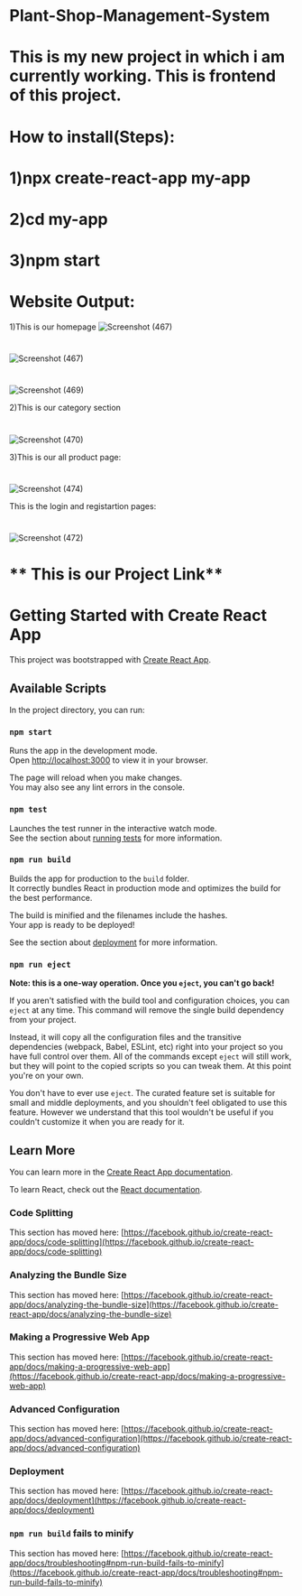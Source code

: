 
# Plant-Shop-Management-System
# This is my new project in which i am currently working. This is frontend of this project.

# How to install(Steps):

# 1)npx create-react-app my-app
# 2)cd my-app
# 3)npm start



# Website Output:
1)This is our homepage 
![Screenshot (467)](https://github.com/jucse-29/Plant-Shop-Management-System/assets/105999552/bcb78b65-ff5e-4425-87af-e95d0c99b1ca)

# 
![Screenshot (467)](https://github.com/jucse-29/Plant-Shop-Management-System/assets/105999552/ab56575c-eb1b-4ebe-96f0-98b0f632e8cd)


#
![Screenshot (469)](https://github.com/jucse-29/Plant-Shop-Management-System/assets/105999552/d29e5951-7f03-4eac-acd5-4dbcce2c3452)

2)This is our category section

# 
![Screenshot (470)](https://github.com/jucse-29/Plant-Shop-Management-System/assets/105999552/cc3ee573-3980-4117-9a19-90274740d964)


3)This is our all product page:

#

![Screenshot (474)](https://github.com/jucse-29/Plant-Shop-Management-System/assets/105999552/dff52ef2-5f06-4f56-9be8-5964014b8dcc)

This is the login and registartion pages:
#

![Screenshot (472)](https://github.com/jucse-29/Plant-Shop-Management-System/assets/105999552/836c316b-b8cf-4deb-99d3-5dabef275091)



# ** This is our Project Link**


# Getting Started with Create React App

This project was bootstrapped with [Create React App](https://github.com/facebook/create-react-app).

## Available Scripts

In the project directory, you can run:

### `npm start`

Runs the app in the development mode.\
Open [http://localhost:3000](http://localhost:3000) to view it in your browser.

The page will reload when you make changes.\
You may also see any lint errors in the console.

### `npm test`

Launches the test runner in the interactive watch mode.\
See the section about [running tests](https://facebook.github.io/create-react-app/docs/running-tests) for more information.

### `npm run build`

Builds the app for production to the `build` folder.\
It correctly bundles React in production mode and optimizes the build for the best performance.

The build is minified and the filenames include the hashes.\
Your app is ready to be deployed!

See the section about [deployment](https://facebook.github.io/create-react-app/docs/deployment) for more information.

### `npm run eject`

**Note: this is a one-way operation. Once you `eject`, you can't go back!**

If you aren't satisfied with the build tool and configuration choices, you can `eject` at any time. This command will remove the single build dependency from your project.

Instead, it will copy all the configuration files and the transitive dependencies (webpack, Babel, ESLint, etc) right into your project so you have full control over them. All of the commands except `eject` will still work, but they will point to the copied scripts so you can tweak them. At this point you're on your own.

You don't have to ever use `eject`. The curated feature set is suitable for small and middle deployments, and you shouldn't feel obligated to use this feature. However we understand that this tool wouldn't be useful if you couldn't customize it when you are ready for it.

## Learn More

You can learn more in the [Create React App documentation](https://facebook.github.io/create-react-app/docs/getting-started).

To learn React, check out the [React documentation](https://reactjs.org/).

### Code Splitting

This section has moved here: [https://facebook.github.io/create-react-app/docs/code-splitting](https://facebook.github.io/create-react-app/docs/code-splitting)

### Analyzing the Bundle Size

This section has moved here: [https://facebook.github.io/create-react-app/docs/analyzing-the-bundle-size](https://facebook.github.io/create-react-app/docs/analyzing-the-bundle-size)

### Making a Progressive Web App

This section has moved here: [https://facebook.github.io/create-react-app/docs/making-a-progressive-web-app](https://facebook.github.io/create-react-app/docs/making-a-progressive-web-app)

### Advanced Configuration

This section has moved here: [https://facebook.github.io/create-react-app/docs/advanced-configuration](https://facebook.github.io/create-react-app/docs/advanced-configuration)

### Deployment

This section has moved here: [https://facebook.github.io/create-react-app/docs/deployment](https://facebook.github.io/create-react-app/docs/deployment)

### `npm run build` fails to minify

This section has moved here: [https://facebook.github.io/create-react-app/docs/troubleshooting#npm-run-build-fails-to-minify](https://facebook.github.io/create-react-app/docs/troubleshooting#npm-run-build-fails-to-minify)
